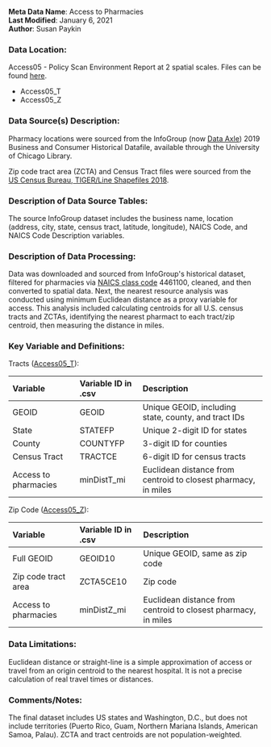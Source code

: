 **Meta Data Name**: Access to Pharmacies  
**Last Modified**: January 6, 2021   
**Author**: Susan Paykin    

### Data Location: 
Access05 - Policy Scan Environment Report at 2 spatial scales. Files can be found [here](https://github.com/GeoDaCenter/opioid-policy-scan/tree/master/Policy_Scan/data_final).
* Access05_T  
* Access05_Z  

### Data Source(s) Description:  
Pharmacy locations were sourced from the InfoGroup (now [Data Axle](https://www.data-axle.com/)) 2019 Business and Consumer Historical Datafile, available through the University of Chicago Library.

Zip code tract area (ZCTA) and Census Tract files were sourced from the [US Census Bureau, TIGER/Line Shapefiles 2018](https://www.census.gov/geographies/mapping-files/time-series/geo/carto-boundary-file.html). 

### Description of Data Source Tables: 
The source InfoGroup dataset includes the business name, location (address, city, state, census tract, latitude, longitude), NAICS Code, and NAICS Code Description variables. 

### Description of Data Processing: 
Data was downloaded and sourced from InfoGroup's historical dataset, filtered for pharmacies via [NAICS class code](https://www.naics.com/naics-code-description/?code=446110) 4461100, cleaned, and then converted to spatial data. Next, the nearest resource analysis was conducted using minimum Euclidean distance as a proxy variable for access. This analysis included calculating centroids for all U.S. census tracts and ZCTAs, identifying the nearest pharmact to each tract/zip centroid, then measuring the distance in miles.

### Key Variable and Definitions:

Tracts ([Access05_T](https://github.com/GeoDaCenter/opioid-policy-scan/tree/master/Policy_Scan/data_final)):

| Variable | Variable ID in .csv | Description |
|:---------|:--------------------|:------------|
| GEOID | GEOID | Unique GEOID, including state, county, and tract IDs |
| State | STATEFP | Unique 2-digit ID for states |
| County | COUNTYFP | 3-digit ID for counties |
| Census Tract | TRACTCE | 6-digit ID for census tracts |
| Access to pharmacies | minDistT_mi | Euclidean distance from centroid to closest pharmacy, in miles |

Zip Code ([Access05_Z](https://github.com/GeoDaCenter/opioid-policy-scan/tree/master/Policy_Scan/data_final)):

| Variable | Variable ID in .csv | Description |
|:---------|:--------------------|:------------|
| Full GEOID | GEOID10 | Unique GEOID, same as zip code |
| Zip code tract area | ZCTA5CE10 | Zip code |
| Access to pharmacies | minDistZ_mi | Euclidean distance from centroid to closest pharmacy, in miles |

### Data Limitations:
Euclidean distance or straight-line is a simple approximation of access or travel from an origin centroid to the nearest hospital. It is not a precise calculation of real travel times or distances.

### Comments/Notes:
The final dataset includes US states and Washington, D.C., but does not include territories (Puerto Rico, Guam, Northern Mariana Islands, American Samoa, Palau). ZCTA and tract centroids are not population-weighted.
